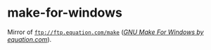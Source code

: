# make-for-windows

Mirror of [`ftp://ftp.equation.com/make`](ftp://ftp.equation.com/make) (_[GNU Make For Windows by equation.com](http://www.equation.com/servlet/equation.cmd?fa=make)_).
